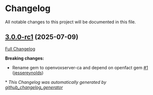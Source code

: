 # Changelog

All notable changes to this project will be documented in this file.

## [3.0.0-rc1](https://github.com/openvoxproject/openvoxserver-ca/tree/3.0.0-rc1) (2025-07-09)

[Full Changelog](https://github.com/openvoxproject/openvoxserver-ca/compare/2.7.0...3.0.0-rc1)

**Breaking changes:**

- Rename gem to openvoxserver-ca and depend on openfact gem [\#1](https://github.com/OpenVoxProject/openvoxserver-ca/pull/1) ([jessereynolds](https://github.com/jessereynolds))



\* *This Changelog was automatically generated by [github_changelog_generator](https://github.com/github-changelog-generator/github-changelog-generator)*
